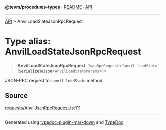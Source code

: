 **@tevm/procedures-types** ∙ [README](../README.md) ∙ [API](../API.md)

***

[API](../API.md) > AnvilLoadStateJsonRpcRequest

# Type alias: AnvilLoadStateJsonRpcRequest

> **AnvilLoadStateJsonRpcRequest**: `JsonRpcRequest`\<`"anvil_loadState"`, [[`SerializeToJson`](SerializeToJson.md)\<`AnvilLoadStateParams`\>]\>

JSON-RPC request for `anvil_loadState` method

## Source

[requests/AnvilJsonRpcRequest.ts:111](https://github.com/evmts/tevm-monorepo/blob/main/packages/procedures-types/src/requests/AnvilJsonRpcRequest.ts#L111)

***
Generated using [typedoc-plugin-markdown](https://www.npmjs.com/package/typedoc-plugin-markdown) and [TypeDoc](https://typedoc.org/)
